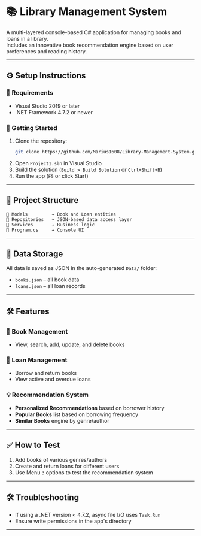# 📚 Library Management System

A multi-layered console-based C# application for managing books and loans in a library.  
Includes an innovative book recommendation engine based on user preferences and reading history.

---

## ⚙️ Setup Instructions

### 🧩 Requirements
- Visual Studio 2019 or later
- .NET Framework 4.7.2 or newer

### 🚀 Getting Started

1. Clone the repository:
   ```bash
   git clone https://github.com/Marius1608/Library-Management-System.git
   ```
2. Open `Project1.sln` in Visual Studio  
3. Build the solution (`Build > Build Solution` or `Ctrl+Shift+B`)  
4. Run the app (`F5` or click Start)

---

## 🧱 Project Structure

```
📁 Models         → Book and Loan entities  
📁 Repositories   → JSON-based data access layer  
📁 Services       → Business logic  
📄 Program.cs     → Console UI
```

---

## 💾 Data Storage

All data is saved as JSON in the auto-generated `Data/` folder:
- `books.json` – all book data
- `loans.json` – all loan records

---

## 🛠️ Features

### 📘 Book Management
- View, search, add, update, and delete books

### 📕 Loan Management
- Borrow and return books  
- View active and overdue loans

### 💡 Recommendation System
- **Personalized Recommendations** based on borrower history
- **Popular Books** list based on borrowing frequency
- **Similar Books** engine by genre/author

---

## ✅ How to Test

1. Add books of various genres/authors  
2. Create and return loans for different users  
3. Use Menu `3` options to test the recommendation system

---

## 🛠️ Troubleshooting

- If using a .NET version < 4.7.2, async file I/O uses `Task.Run`
- Ensure write permissions in the app's directory

---
